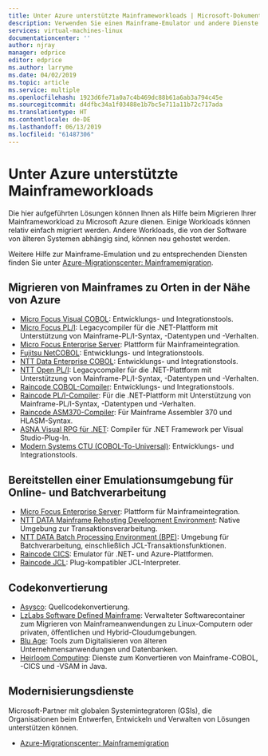 ```yaml
---
title: Unter Azure unterstützte Mainframeworkloads | Microsoft-Dokumentation
description: Verwenden Sie einen Mainframe-Emulator und andere Dienste von Microsoft-Partnern, um Ihre Mainframeworkloads neu zu hosten, z. B. IBM Z-basierte Systeme mit Microsoft Azure.
services: virtual-machines-linux
documentationcenter: ''
author: njray
manager: edprice
editor: edprice
ms.author: larryme
ms.date: 04/02/2019
ms.topic: article
ms.service: multiple
ms.openlocfilehash: 1923d6fe71a0a7c4b469dc88b61a6ab3a794c45e
ms.sourcegitcommit: d4dfbc34a1f03488e1b7bc5e711a11b72c717ada
ms.translationtype: HT
ms.contentlocale: de-DE
ms.lasthandoff: 06/13/2019
ms.locfileid: "61487306"
---
```

# <a name="mainframe-workloads-supported-on-azure"></a>Unter Azure unterstützte Mainframeworkloads

Die hier aufgeführten Lösungen können Ihnen als Hilfe beim Migrieren Ihrer Mainframeworkload zu Microsoft Azure dienen. Einige Workloads können relativ einfach migriert werden. Andere Workloads, die von der Software von älteren Systemen abhängig sind, können neu gehostet werden. 

Weitere Hilfe zur Mainframe-Emulation und zu entsprechenden Diensten finden Sie unter [Azure-Migrationscenter: Mainframemigration](https://azure.microsoft.com/migration/mainframe/).

## <a name="migrate-mainframe-closer-to-azure"></a>Migrieren von Mainframes zu Orten in der Nähe von Azure

- [Micro Focus Visual COBOL](https://www.microfocus.com/products/visual-cobol/): Entwicklungs- und Integrationstools.
- [Micro Focus PL/I](https://www.microfocus.com/campaign/download/pli-modernization/): Legacycompiler für die .NET-Plattform mit Unterstützung von Mainframe-PL/I-Syntax, -Datentypen und -Verhalten.
- [Micro Focus Enterprise Server](https://www.microfocus.com/products/enterprise-suite/enterprise-server/): Plattform für Mainframeintegration.
- [Fujitsu NetCOBOL](https://www.fujitsu.com/global/products/software/developer-tool/netcobol/): Entwicklungs- und Integrationstools.
- [NTT Data Enterprise COBOL](https://www.nttdataservices.com/en-ie/services/application-modernization-services): Entwicklungs- und Integrationstools.
- [NTT Open PL/I](https://www.nttdataservices.com/en-ie/services/application-modernization-services): Legacycompiler für die .NET-Plattform mit Unterstützung von Mainframe-PL/I-Syntax, -Datentypen und -Verhalten.
- [Raincode COBOL-Compiler](https://www.raincode.com/products/cobol/): Entwicklungs- und Integrationstools.
- [Raincode PL/I-Compiler](https://www.raincode.com/products/pli/): Für die .NET-Plattform mit Unterstützung von Mainframe-PL/I-Syntax, -Datentypen und -Verhalten.
- [Raincode ASM370-Compiler](https://www.raincode.com/technical-landscape/asm370/): Für Mainframe Assembler 370 und HLASM-Syntax.
- [ASNA Visual RPG für .NET](https://asna.com/us/products/visual-rpg): Compiler für .NET Framework per Visual Studio-Plug-In.
- [Modern Systems CTU (COBOL-To-Universal)](https://modernsystems.com/automatic-cobol-to-java-conversion/): Entwicklungs- und Integrationstools.

## <a name="deploy-an-emulation-environment-for-online-and-batch-processing"></a>Bereitstellen einer Emulationsumgebung für Online- und Batchverarbeitung

- [Micro Focus Enterprise Server](https://www.microfocus.com/products/enterprise-suite/enterprise-server/): Plattform für Mainframeintegration.
- [NTT DATA Mainframe Rehosting Development Environment](https://us.nttdata.com/en/-/media/assets/white-paper/apps-mainframe-re-hosting-development-environment-whitepaper.pdf): Native Umgebung zur Transaktionsverarbeitung.
- [NTT DATA Batch Processing Environment (BPE)](https://us.nttdata.com/en/-/media/assets/white-paper/apps-mainframe-re-hosting-development-environment-whitepaper.pdf): Umgebung für Batchverarbeitung, einschließlich JCL-Transaktionsfunktionen.
- [Raincode CICS](https://www.raincode.com/technical-landscape/cics/): Emulator für .NET- und Azure-Plattformen.
- [Raincode JCL](https://www.raincode.com/products/jcl/): Plug-kompatibler JCL-Interpreter.

## <a name="code-conversion"></a>Codekonvertierung

- [Asysco](https://www.asysco.com/azure-cloud/): Quellcodekonvertierung.
- [LzLabs Software Defined Mainframe](https://www.lzlabs.com/): Verwalteter Softwarecontainer zum Migrieren von Mainframeanwendungen zu Linux-Computern oder privaten, öffentlichen und Hybrid-Cloudumgebungen.
- [Blu Age](https://www.bluage.com/): Tools zum Digitalisieren von älteren Unternehmensanwendungen und Datenbanken.
- [Heirloom Computing](https://www.heirloomcomputing.com/tag/convert-cobol-to-java/): Dienste zum Konvertieren von Mainframe-COBOL, -CICS und -VSAM in Java.

## <a name="modernization-services"></a>Modernisierungsdienste

Microsoft-Partner mit globalen Systemintegratoren (GSIs), die Organisationen beim Entwerfen, Entwickeln und Verwalten von Lösungen unterstützen können. 

- [Azure-Migrationscenter: Mainframemigration](https://azure.microsoft.com/migration/mainframe/)
